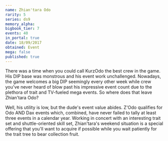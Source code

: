 ```yaml
---
name: Zhian'tara Odo
rarity: 5
series: ds9
memory_alpha:
bigbook_tier: 7
events: 40
in_portal: true
date: 18/09/2017
obtained: Event
mega: false
published: true
---
```


There was a time when you could call KurzOdo the best crew in the game. His DIP base was monstrous and his event work unchallenged. Nowadays, the game welcomes a big DIP seemingly every other week while crew you've never heard of blow past his impressive event count due to the plethora of trait and TV-fueled mega events. So where does that leave Zhian'tara Odo?

Well, his utility is low, but the dude's event value abides. Z'Odo qualifies for Odo AND Dax events which, combined, have never failed to tally at least three events in a calendar year. Working in concert with an interesting trait set and shuttle-oriented skill set, Zhian'tara's weekend situation is a special offering that you'll want to acquire if possible while you wait patiently for the trait tree to bear collection fruit.
